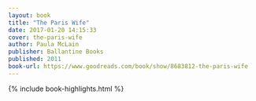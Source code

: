```yaml
---
layout: book
title: "The Paris Wife"
date: 2017-01-20 14:15:33
cover: the-paris-wife
author: Paula McLain
publisher: Ballantine Books
published: 2011
book-url: https://www.goodreads.com/book/show/8683812-the-paris-wife
---
```


{% include book-highlights.html %}
